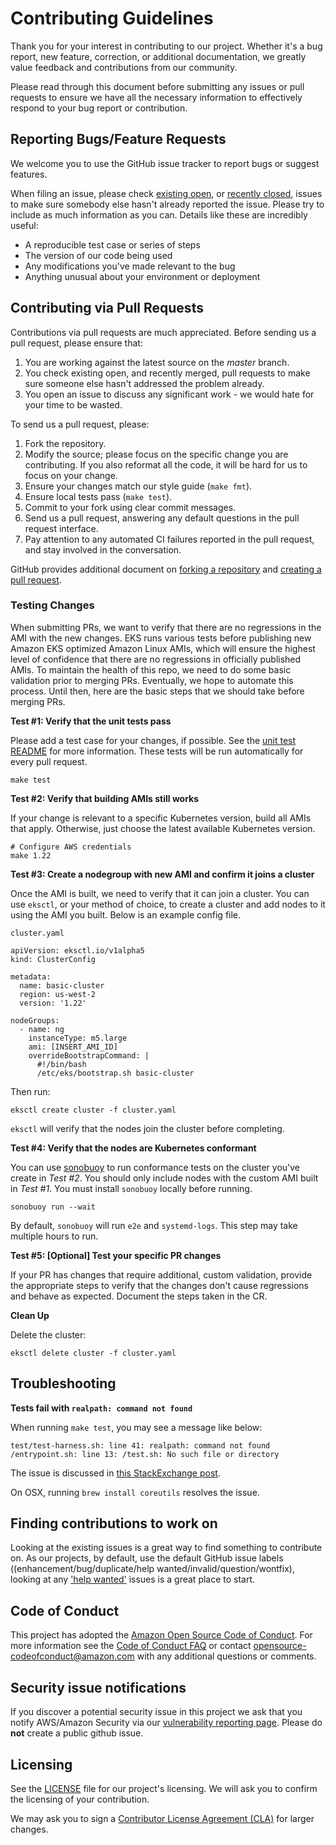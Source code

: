 # Contributing Guidelines

Thank you for your interest in contributing to our project. Whether it's a bug report, new feature, correction, or additional
documentation, we greatly value feedback and contributions from our community.

Please read through this document before submitting any issues or pull requests to ensure we have all the necessary
information to effectively respond to your bug report or contribution.


## Reporting Bugs/Feature Requests

We welcome you to use the GitHub issue tracker to report bugs or suggest features.

When filing an issue, please check [existing open](https://github.com/aws-samples/amazon-eks-ami/issues), or [recently closed](https://github.com/aws-samples/amazon-eks-ami/issues?utf8=%E2%9C%93&q=is%3Aissue%20is%3Aclosed%20), issues to make sure somebody else hasn't already
reported the issue. Please try to include as much information as you can. Details like these are incredibly useful:

* A reproducible test case or series of steps
* The version of our code being used
* Any modifications you've made relevant to the bug
* Anything unusual about your environment or deployment


## Contributing via Pull Requests
Contributions via pull requests are much appreciated. Before sending us a pull request, please ensure that:

1. You are working against the latest source on the *master* branch.
2. You check existing open, and recently merged, pull requests to make sure someone else hasn't addressed the problem already.
3. You open an issue to discuss any significant work - we would hate for your time to be wasted.

To send us a pull request, please:

1. Fork the repository.
2. Modify the source; please focus on the specific change you are contributing. If you also reformat all the code, it will be hard for us to focus on your change.
3. Ensure your changes match our style guide (`make fmt`).
4. Ensure local tests pass (`make test`).
5. Commit to your fork using clear commit messages.
6. Send us a pull request, answering any default questions in the pull request interface.
7. Pay attention to any automated CI failures reported in the pull request, and stay involved in the conversation.

GitHub provides additional document on [forking a repository](https://help.github.com/articles/fork-a-repo/) and
[creating a pull request](https://help.github.com/articles/creating-a-pull-request/).

### Testing Changes

When submitting PRs, we want to verify that there are no regressions in the AMI with the new changes. EKS runs various tests before publishing new Amazon EKS optimized Amazon Linux AMIs, which will ensure the highest level of confidence that there are no regressions in officially published AMIs. To maintain the health of this repo, we need to do some basic validation prior to merging PRs. Eventually, we hope to automate this process. Until then, here are the basic steps that we should take before merging PRs.

**Test #1: Verify that the unit tests pass**

Please add a test case for your changes, if possible. See the [unit test README](test/README.md) for more information. These tests will be run automatically for every pull request.

```
make test
```

**Test #2: Verify that building AMIs still works**

If your change is relevant to a specific Kubernetes version, build all AMIs that apply. Otherwise, just choose the latest available Kubernetes version.

```
# Configure AWS credentials
make 1.22
```

**Test #3: Create a nodegroup with new AMI and confirm it joins a cluster**

Once the AMI is built, we need to verify that it can join a cluster. You can use `eksctl`, or your method of choice, to create a cluster and add nodes to it using the AMI you built. Below is an example config file.

`cluster.yaml`

```
apiVersion: eksctl.io/v1alpha5
kind: ClusterConfig

metadata:
  name: basic-cluster
  region: us-west-2
  version: '1.22'

nodeGroups:
  - name: ng
    instanceType: m5.large
    ami: [INSERT_AMI_ID]
    overrideBootstrapCommand: |
      #!/bin/bash
      /etc/eks/bootstrap.sh basic-cluster
```

Then run:

```
eksctl create cluster -f cluster.yaml
```

`eksctl` will verify that the nodes join the cluster before completing.

**Test #4: Verify that the nodes are Kubernetes conformant**

You can use [sonobuoy](https://sonobuoy.io/) to run conformance tests on the cluster you've create in *Test #2*. You should only include nodes with the custom AMI built in *Test #1*. You must install `sonobuoy` locally before running.

```
sonobuoy run --wait
```

By default, `sonobuoy` will run `e2e` and `systemd-logs`. This step may take multiple hours to run.

**Test #5: [Optional] Test your specific PR changes**

If your PR has changes that require additional, custom validation, provide the appropriate steps to verify that the changes don't cause regressions and behave as expected. Document the steps taken in the CR.

**Clean Up**

Delete the cluster:

```
eksctl delete cluster -f cluster.yaml
```

## Troubleshooting

**Tests fail with `realpath: command not found`**

When running `make test`, you may see a message like below:

```
test/test-harness.sh: line 41: realpath: command not found
/entrypoint.sh: line 13: /test.sh: No such file or directory
```

The issue is discussed in [this StackExchange post](https://unix.stackexchange.com/questions/101080/realpath-command-not-found).

On OSX, running `brew install coreutils` resolves the issue.

## Finding contributions to work on
Looking at the existing issues is a great way to find something to contribute on. As our projects, by default, use the default GitHub issue labels ((enhancement/bug/duplicate/help wanted/invalid/question/wontfix), looking at any ['help wanted'](https://github.com/aws-samples/amazon-eks-ami/labels/help%20wanted) issues is a great place to start.


## Code of Conduct
This project has adopted the [Amazon Open Source Code of Conduct](https://aws.github.io/code-of-conduct).
For more information see the [Code of Conduct FAQ](https://aws.github.io/code-of-conduct-faq) or contact
opensource-codeofconduct@amazon.com with any additional questions or comments.


## Security issue notifications
If you discover a potential security issue in this project we ask that you notify AWS/Amazon Security via our [vulnerability reporting page](http://aws.amazon.com/security/vulnerability-reporting/). Please do **not** create a public github issue.


## Licensing

See the [LICENSE](https://github.com/aws-samples/amazon-eks-ami/blob/master/LICENSE) file for our project's licensing. We will ask you to confirm the licensing of your contribution.

We may ask you to sign a [Contributor License Agreement (CLA)](http://en.wikipedia.org/wiki/Contributor_License_Agreement) for larger changes.
